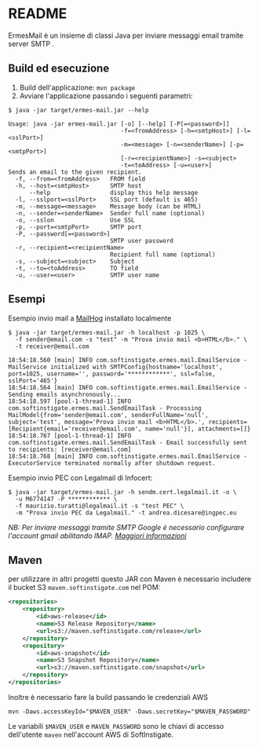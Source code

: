 # README

ErmesMail è un insieme di classi Java per inviare messaggi email tramite server SMTP .

## Build ed esecuzione

1. Build dell'applicazione: `mvn package`
2. Avviare l'applicazione passando i seguenti parametri:

```shell
$ java -jar target/ermes-mail.jar --help

Usage: java -jar ermes-mail.jar [-o] [--help] [-P[=<password>]]
                                -f=<fromAddress> [-h=<smtpHost>] [-l=<sslPort>]
                                -m=<message> [-n=<senderName>] [-p=<smtpPort>]
                                [-r=<recipientName>] -s=<subject>
                                -t=<toAddress> [-u=<user>]
Sends an email to the given recipient.
  -f, --from=<fromAddress>   FROM field
  -h, --host=<smtpHost>      SMTP host
      --help                 display this help message
  -l, --sslport=<sslPort>    SSL port (default is 465)
  -m, --message=<message>    Message body (can be HTML)
  -n, --sender=<senderName>  Sender full name (optional)
  -o, --sslon                Use SSL
  -p, --port=<smtpPort>      SMTP port
  -P, --password[=<password>]
                             SMTP user password
  -r, --recipient=<recipientName>
                             Recipient full name (optional)
  -s, --subject=<subject>    Subject
  -t, --to=<toAddress>       TO field
  -u, --user=<user>          SMTP user name
```

## Esempi

Esempio invio mail a [MailHog](https://github.com/mailhog/MailHog) installato localmente

```shell
$ java -jar target/ermes-mail.jar -h localhost -p 1025 \
  -f sender@email.com -s "test" -m "Prova invio mail <b>HTML</b>." \
  -t receiver@email.com
  
18:54:18.560 [main] INFO com.softinstigate.ermes.mail.EmailService - MailService initialized with SMTPConfig{hostname='localhost', port=1025, username='', password='************', ssl=false, sslPort='465'}
18:54:18.564 [main] INFO com.softinstigate.ermes.mail.EmailService - Sending emails asynchronously...
18:54:18.597 [pool-1-thread-1] INFO com.softinstigate.ermes.mail.SendEmailTask - Processing MailModel{from='sender@email.com', senderFullName='null', subject='test', message='Prova invio mail <b>HTML</b>.', recipients=[Recipient{email='receiver@email.com', name='null'}], attachments=[]}
18:54:18.767 [pool-1-thread-1] INFO com.softinstigate.ermes.mail.SendEmailTask - Email successfully sent to recipients: [receiver@email.com]
18:54:18.768 [main] INFO com.softinstigate.ermes.mail.EmailService - ExecutorService terminated normally after shutdown request.
```


Esempio invio PEC con Legalmail di Infocert:

```shell
$ java -jar target/ermes-mail.jar -h sendm.cert.legalmail.it -o \
  -u M6774147 -P ************ \
  -f maurizio.turatti@legalmail.it -s "test PEC" \
  -m "Prova invio PEC da Legalmail." -t andrea.dicesare@ingpec.eu
```

*NB: Per inviare messaggi tramite SMTP Google è necessario configurare l'account gmail abilitando IMAP. [Maggiori informazioni](https://support.google.com/mail/answer/7126229)*

## Maven

per utilizzare in altri progetti questo JAR con Maven è necessario includere il bucket S3 `maven.softinstigate.com` nel POM:

```xml
<repositories>
    <repository>
        <id>aws-release</id>
        <name>S3 Release Repository</name>
        <url>s3://maven.softinstigate.com/release</url>
    </repository>
    <repository>
        <id>aws-snapshot</id>
        <name>S3 Snapshot Repository</name>
        <url>s3://maven.softinstigate.com/snapshot</url>
    </repository>
</repositories>
```

Inoltre è necessario fare la build passando le credenziali AWS

```shell
mvn -Daws.accessKeyId="$MAVEN_USER" -Daws.secretKey="$MAVEN_PASSWORD"
```

Le variabili `$MAVEN_USER` e `MAVEN_PASSWORD` sono le chiavi di accesso dell'utente `maven` nell'account AWS di SoftInstigate.
